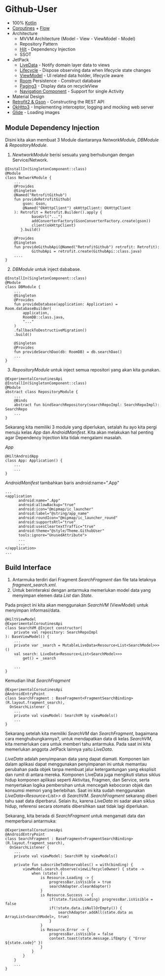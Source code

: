 # Github-User


- 100% [Kotlin](https://kotlinlang.org/) 
- [Coroutines](https://github.com/Kotlin/kotlinx.coroutines) + [Flow](https://kotlin.github.io/kotlinx.coroutines/kotlinx-coroutines-core/kotlinx.coroutines.flow/)
- Architecture
  - MVVM Architecture (Model - View - ViewModel - Model)
  - Repository Pattern
  - [Hilt](https://developer.android.com/training/dependency-injection/hilt-android) - Dependency Injection
  - SSOT
- JetPack
  - [LiveData](https://developer.android.com/topic/libraries/architecture/livedata) - Notify domain layer data to views
  - [Lifecycle](https://developer.android.com/topic/libraries/architecture/lifecycle) - Dispose observing data when lifecycle state changes
  - [ViewModel](https://developer.android.com/topic/libraries/architecture/viewmodel) - UI related data holder, lifecycle aware
  - [Room](https://developer.android.com/topic/libraries/architecture/room) Persistence - Construct database
  - [Paging3](https://developer.android.com/topic/libraries/architecture/paging/v3-overview) - Display data on recycleView
  - [Navigation Component](https://developer.android.com/guide/navigation) - Support for single Activity 
- Material Design
- [Retrofit2 & Gson](https://github.com/square/retrofit) - Constructing the REST API
- [OkHttp3](https://github.com/square/okhttp) - Implementing interceptor, logging and mocking web server
- [Glide](https://github.com/bumptech/glide) - Loading images


## Module Dependency Injection
Disini kita akan membuat 3 Module diantaranya *NetworkModule, DBModule & RepositoryModule*.

1. *NewtworkModule* berisi sesuatu yang berhubungan dengan Service/Network.
```
@InstallIn(SingletonComponent::class)
@Module
class NetworkModule {
    ...
    @Provides
    @Singleton
    @Named("RetrofitGithub")
    fun provideRetrofitGithub(
        gson: Gson,
        @Named("OkHttpClient") okHttpClient: OkHttpClient
    ): Retrofit = Retrofit.Builder().apply {
            baseUrl("...")
            addConverterFactory(GsonConverterFactory.create(gson))
            client(okHttpClient)
       }.build()

    @Provides
    @Singleton
    fun provideGithubApi(@Named("RetrofitGithub") retrofit: Retrofit):
            GithubApi = retrofit.create(GithubApi::class.java)
    ....
}
```

2. *DBModule* untuk inject dababase.
```
@InstallIn(SingletonComponent::class)
@Module
class DBModule {
    ...
    @Singleton
    @Provides
    fun provideDatabase(application: Application) = Room.databaseBuilder(
        application,
        RoomDB::class.java,
        "..."
    )
    .fallbackToDestructiveMigration()
    .build()

    @Singleton
    @Provides
    fun provideSearchDao(db: RoomDB) = db.searchDao()
    ...
}
```

3. *RepositoryModule* untuk inject semua repositori yang akan kita gunakan.
```
@ExperimentalCoroutinesApi
@InstallIn(SingletonComponent::class)
@Module
abstract class RepositoryModule {
    ...
    @Binds
    abstract fun bindSearchRepository(searchRepoImpl: SearchRepoImpl): SearchRepo
    ...
}
```

Sekarang kita memiliki 3 module yang diperlukan, setalah itu ayo kita pergi menuju kelas *App* dan *AndroidManifest*. Kita akan melakukan hal penting agar Dependency Injection kita tidak mengalami masalah.

*App*
```
@HiltAndroidApp
class App: Application() {
    ...
    ...
}
```

*AndroidManifest* tambahkan baris android:name=".App"
```
...
<application
      android:name=".App"
      android:allowBackup="true"
      android:icon="@mipmap/ic_launcher"
      android:label="@string/app_name"
      android:roundIcon="@mipmap/ic_launcher_round"
      android:supportsRtl="true"
      android:usesCleartextTraffic="true"
      android:theme="@style/Theme.GithubUser"
      tools:ignore="UnusedAttribute">
      ...
      ...
</application>
...
```


## Build Interface
1. Antarmuka terdiri dari Fragment *SearchFragment* dan file tata letaknya *fragment_search.xml*.
2. Untuk berinteraksi dengan antarmuka memerlukan model data yang menyimpan elemen data *List<SearchModel>* dan *State*.

Pada project ini kita akan menggunakan *SearchVM* (ViewModel) untuk menyimpan informasi/data.

```
@HiltViewModel
@ExperimentalCoroutinesApi
class SearchVM @Inject constructor(
    private val repository: SearchRepoImpl
): BaseViewModel() {
    ...
    private var _search = MutableLiveData<Resource<List<SearchModel>>>()
    val search: LiveData<Resource<List<SearchModel>>>
        get() = _search

    ...
}
```

Kemudian lihat *SearchFragment*
  
```
@ExperimentalCoroutinesApi
@AndroidEntryPoint
class SearchFragment : BaseFragment<FragmentSearchBinding>(R.layout.fragment_search), 
  OnSearchListener {
    ...
    private val viewModel: SearchVM by viewModels()
    ...
}
```
  
Sekarang setelah kita memiliki *SearchVM* dan *SearchFragment*, bagaimana cara menghubungkannya?, untuk mendapatkan data di kelas *SearchVM*, kita memerlukan cara untuk memberi tahu antarmuka. Pada saat ini kita memerlukan anggota JetPack lainnya yaitu *LiveData*.  

*LiveData* adalah penyimpanan data yang dapat diamati. Komponen lain dalam aplikasi dapat menggunakan penyimpanan ini untuk memantau perubahan pada objek tanpa membuat jalur ketergantungan yang eksplisit dan rumit di antara mereka. Komponen LiveData juga mengikuti status siklus hidup komponen aplikasi seperti Aktivitas, Fragmen, dan Service, serta menyertakan logika pembersihan untuk mencegah kebocoran objek dan konsumsi memori yang berlebihan.
Saat ini kita sudah menggunakan *LiveData<Resource<List<SearchModel>>>* di *SearchVM*. *SearchFragment* sekarang diberi tahu saat data diperbarui. Selain itu, karena *LiveData* ini sadar akan siklus hidup, referensi secara otomatis dibersihkan saat tidak lagi diperlukan.

Sekarang, kita berada di *SearchFragment* untuk mengamati data dan memperbarui antarmuka:

```
@ExperimentalCoroutinesApi
@AndroidEntryPoint
class SearchFragment : BaseFragment<FragmentSearchBinding>(R.layout.fragment_search), 
  OnSearchListener {
    ...
    private val viewModel: SearchVM by viewModels()
  
    private fun subscribeToObservables() = with(binding) {
        viewModel.search.observe(viewLifecycleOwner) { state ->
            when (state) {
                is Resource.Loading -> {
                    progressBar.isVisible = true
                    searchAdapter.clearAdapter()
                }
                is Resource.Success -> {
                    if(state.finishLoading) progressBar.isVisible = false
                    if(!state.data.isNullOrEmpty()) {
                        searchAdapter.addAll(state.data as ArrayList<SearchModel>, true)
                    }
                }
                is Resource.Error -> {
                    progressBar.isVisible = false
                    context.toast(state.message.ifEmpty { "Error ${state.code}" })
                }
            }
        }
    }
    ...
}
```


  
  
  
  
  
  
  
  
  
  
  
  
  
  
  
